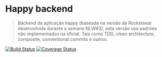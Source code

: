 # Happy backend
> Backend da aplicação happy (baseada na versão da Rocketseat desenvolvida durante a semana NLW#3), esta versão usa padrões não implementados na oficial. Tais como TDD, clean architecture, composite, conventional commits e outros.


[![Build Status](https://travis-ci.org/trin-daniel/backend-happy.svg?branch=master)](https://travis-ci.org/trin-daniel/backend-happy)
[![Coverage Status](https://coveralls.io/repos/github/trin-daniel/backend-happy/badge.svg?branch=master)](https://coveralls.io/github/trin-daniel/backend-happy?branch=master)